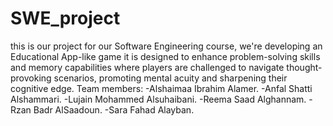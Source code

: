 # SWE_project
this is our project for our Software Engineering course, we're developing an Educational App-like game
it is designed to enhance problem-solving skills and memory capabilities where players are challenged to navigate thought-provoking scenarios, promoting mental acuity and sharpening their cognitive edge.
Team members: 
-Alshaimaa Ibrahim Alamer.
-Anfal Shatti Alshammari.
-Lujain Mohammed Alsuhaibani.
-Reema Saad Alghannam.
-Rzan Badr AlSaadoun.
-Sara Fahad Alayban.




